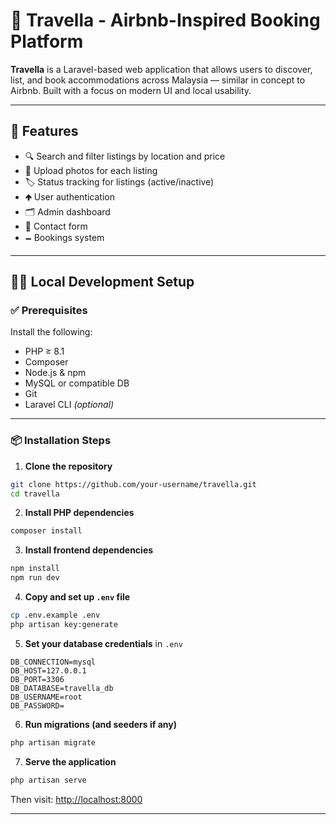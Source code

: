 # 🏡 Travella - Airbnb-Inspired Booking Platform

**Travella** is a Laravel-based web application that allows users to discover, list, and book accommodations across Malaysia — similar in concept to Airbnb. Built with a focus on modern UI and local usability.

---

## 🚀 Features

- 🔍 Search and filter listings by location and price
- 📸 Upload photos for each listing
- 🏷️ Status tracking for listings (active/inactive)
- 🢁 User authentication
- 🗂️ Admin dashboard
- 💬 Contact form
- 🗕️ Bookings system

---

## 🧑‍💻 Local Development Setup

### ✅ Prerequisites

Install the following:

- PHP ≥ 8.1
- Composer
- Node.js & npm
- MySQL or compatible DB
- Git
- Laravel CLI *(optional)*

---

### 📦 Installation Steps

1. **Clone the repository**

```bash
git clone https://github.com/your-username/travella.git
cd travella
```

2. **Install PHP dependencies**

```bash
composer install
```

3. **Install frontend dependencies**

```bash
npm install
npm run dev
```

4. **Copy and set up `.env` file**

```bash
cp .env.example .env
php artisan key:generate
```

5. **Set your database credentials** in `.env`

```dotenv
DB_CONNECTION=mysql
DB_HOST=127.0.0.1
DB_PORT=3306
DB_DATABASE=travella_db
DB_USERNAME=root
DB_PASSWORD=
```

6. **Run migrations (and seeders if any)**

```bash
php artisan migrate
```

7. **Serve the application**

```bash
php artisan serve
```

Then visit: [http://localhost:8000](http://localhost:8000)

---



